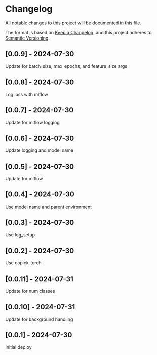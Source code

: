 # Changelog
All notable changes to this project will be documented in this file.

The format is based on [Keep a Changelog](https://keepachangelog.com/en/1.0.0/),
and this project adheres to [Semantic Versioning](https://semver.org/spec/v2.0.0.html).

## [0.0.9] - 2024-07-30
Update for batch_size, max_epochs, and feature_size args

## [0.0.8] - 2024-07-30
Log loss with mlflow

## [0.0.7] - 2024-07-30
Update for mlflow logging

## [0.0.6] - 2024-07-30
Update logging and model name

## [0.0.5] - 2024-07-30
Update for mlflow

## [0.0.4] - 2024-07-30
Use model name and parent environment

## [0.0.3] - 2024-07-30
Use log_setup

## [0.0.2] - 2024-07-30
Use copick-torch

## [0.0.11] - 2024-07-31
Update for num classes

## [0.0.10] - 2024-07-31
Update for background handling

## [0.0.1] - 2024-07-30
Initial deploy
